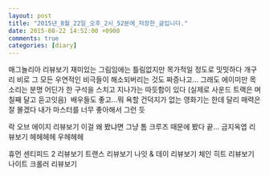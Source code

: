 ```yaml
---
layout: post
title: "2015년_8월_22일_오후_2시_52분에_저장한_글입니다."
date: 2015-08-22 14:52:00 +0900
comments: true 
categories: [diary] 
---
```

매그놀리아
리뷰보기
재미있는 그림임에는 틀림없지만 목가적일 정도로 밋밋하다 개구리 비로 그 모든 우연적인 비극들이 해소되버리는 것도 짜증나고...
그래도 에이미만 목소리는 분명 어딘가 한 구석을 스치고 지나가는 따듯함이 있다 (실제로 사운드 트랙은 며칠째 달고 듣고잇음) 
배우들도 좋고...뭐 욕할 건덕지가 없는 영화기는 한데 달리 매력은 잘 몰겠다 내가 마스터를 너무 좋아해서 그런 듯

락 오브 에이지
리뷰보기
이걸 왜 봤냐면 그냥 톰 크루즈 때문에 봤다 끝...
금지옥엽
리뷰보기
헤헤헤헤 우헤헤헤

휴먼 센티피드 2
리뷰보기
트랜스
리뷰보기
나잇 & 데이
리뷰보기
체인 히트
리뷰보기
나이트 크롤러
리뷰보기

